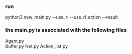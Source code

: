 ### run 
python3 new_main.py --use_rl --use_rl_action --result

### the main.py is associated with the following files
Agent.py  
Buffer.py 
Net.py
Action_list.py
